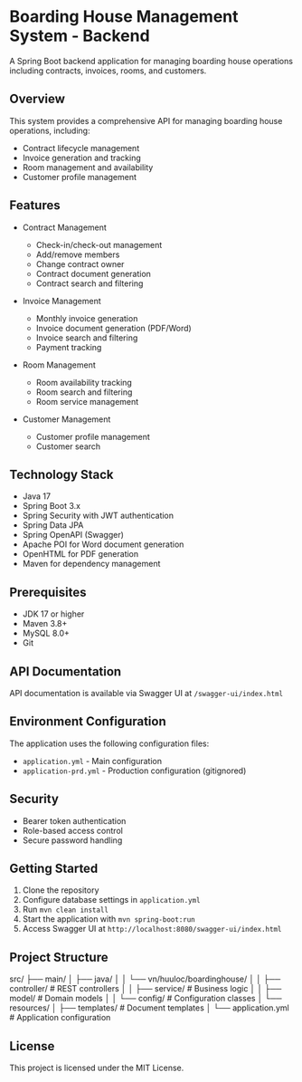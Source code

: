 # Boarding House Management System - Backend

A Spring Boot backend application for managing boarding house operations including contracts, invoices, rooms, and customers.

## Overview

This system provides a comprehensive API for managing boarding house operations, including:
- Contract lifecycle management
- Invoice generation and tracking  
- Room management and availability
- Customer profile management

## Features

- Contract Management
  - Check-in/check-out management
  - Add/remove members
  - Change contract owner
  - Contract document generation
  - Contract search and filtering

- Invoice Management  
  - Monthly invoice generation
  - Invoice document generation (PDF/Word)
  - Invoice search and filtering
  - Payment tracking

- Room Management
  - Room availability tracking
  - Room search and filtering
  - Room service management

- Customer Management
  - Customer profile management
  - Customer search

## Technology Stack

- Java 17
- Spring Boot 3.x
- Spring Security with JWT authentication
- Spring Data JPA
- Spring OpenAPI (Swagger)
- Apache POI for Word document generation 
- OpenHTML for PDF generation
- Maven for dependency management

## Prerequisites

- JDK 17 or higher
- Maven 3.8+
- MySQL 8.0+
- Git

## API Documentation

API documentation is available via Swagger UI at `/swagger-ui/index.html`

## Environment Configuration

The application uses the following configuration files:

- `application.yml` - Main configuration
- `application-prd.yml` - Production configuration (gitignored)

## Security

- Bearer token authentication
- Role-based access control
- Secure password handling

## Getting Started

1. Clone the repository
2. Configure database settings in `application.yml`
3. Run `mvn clean install`
4. Start the application with `mvn spring-boot:run`
5. Access Swagger UI at `http://localhost:8080/swagger-ui/index.html`

## Project Structure

src/
├── main/
│   ├── java/
│   │   └── vn/huuloc/boardinghouse/
│   │       ├── controller/ # REST controllers
│   │       ├── service/    # Business logic
│   │       ├── model/      # Domain models
│   │       └── config/     # Configuration classes
│   └── resources/
│       ├── templates/      # Document templates
│       └── application.yml # Application configuration

## License

This project is licensed under the MIT License.